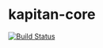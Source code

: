 # kapitan-core

[![Build Status](https://travis-ci.com/razee-io/Kapitan-core.svg?branch=master)](https://travis-ci.com/razee-io/Kapitan-core)
